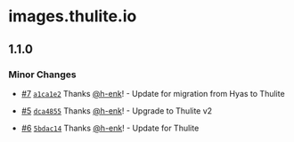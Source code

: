 # images.thulite.io

## 1.1.0

### Minor Changes

- [#7](https://github.com/thuliteio/images.thulite.io/pull/7) [`a1ca1e2`](https://github.com/thuliteio/images.thulite.io/commit/a1ca1e271f3ecc2d535d935c81558c8e9d8c6798) Thanks [@h-enk](https://github.com/h-enk)! - Update for migration from Hyas to Thulite

- [#5](https://github.com/thuliteio/images.thulite.io/pull/5) [`dca4855`](https://github.com/thuliteio/images.thulite.io/commit/dca485562b9fe9d1d343accc8f8a31a72e028de8) Thanks [@h-enk](https://github.com/h-enk)! - Upgrade to Thulite v2

- [#6](https://github.com/thuliteio/images.thulite.io/pull/6) [`5bdac14`](https://github.com/thuliteio/images.thulite.io/commit/5bdac141c82c6dadf27ff379ad0d9f1404b0fe64) Thanks [@h-enk](https://github.com/h-enk)! - Update for Thulite
